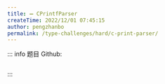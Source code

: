 ```yaml
---
title: ➖ CPrintfParser
createTime: 2022/12/01 07:45:15
author: pengzhanbo
permalink: /type-challenges/hard/c-print-parser/
---
```


::: info 题目
Github: []()

```ts
```
:::

